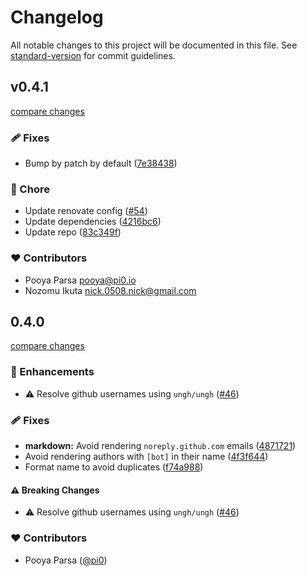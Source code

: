 # Changelog

All notable changes to this project will be documented in this file. See [standard-version](https://github.com/conventional-changelog/standard-version) for commit guidelines.

## v0.4.1

[compare changes](https://github.com/phojie/changegear/compare/v0.4.0...v0.4.1)

### 🩹 Fixes

- Bump by patch by default ([7e38438](https://github.com/phojie/changegear/commit/7e38438))

### 🏡 Chore

- Update renovate config ([#54](https://github.com/phojie/changegear/pull/54))
- Update dependencies ([4216bc6](https://github.com/phojie/changegear/commit/4216bc6))
- Update repo ([83c349f](https://github.com/phojie/changegear/commit/83c349f))

### ❤️ Contributors

- Pooya Parsa <pooya@pi0.io>
- Nozomu Ikuta <nick.0508.nick@gmail.com>

## 0.4.0

[compare changes](https://github.com/phojie/changegear/compare/v0.3.5...v0.4.0)

### 🚀 Enhancements

- ⚠️ Resolve github usernames using `ungh/ungh` ([#46](https://github.com/phojie/changegear/pull/46))

### 🩹 Fixes

- **markdown:** Avoid rendering `noreply.github.com` emails ([4871721](https://github.com/phojie/changegear/commit/4871721))
- Avoid rendering authors with `[bot]` in their name ([4f3f644](https://github.com/phojie/changegear/commit/4f3f644))
- Format name to avoid duplicates ([f74a988](https://github.com/phojie/changegear/commit/f74a988))

#### ⚠️ Breaking Changes

- ⚠️ Resolve github usernames using `ungh/ungh` ([#46](https://github.com/phojie/changegear/pull/46))

### ❤️ Contributors

- Pooya Parsa ([@pi0](http://github.com/pi0))
